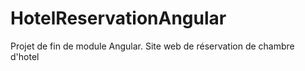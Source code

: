 
# HotelReservationAngular

Projet de fin de module Angular. Site web de réservation de chambre d'hotel
